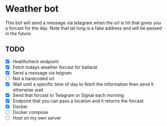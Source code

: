# Weather bot

This bot will send a message via telagram when the url is hit that gives you a forcast for the day. Note that lat long is a fake address and will be passed in the future.

## TODO

- [x] Healthcheck endpoint
- [x] Fetch todays weather forcast for ballarat
- [x] Send a message via telgram
- [ ] Not a hardcoded url
- [x] Wait until a specific time of day to fetch the information then send it otherwise wait
- [x] Send that forcast to Telagram or Signal each morning
- [x] Endpoint that you can pass a location and it returns the forcast
- [x] Docker
- [ ] Docker compose
- [ ] Host on my own server

